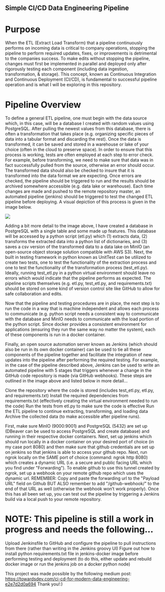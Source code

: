 ## Simple CI/CD Data Engineering Pipeline

# Purpose
When the ETL (Extract Load Transform) that a pipeline continuously performs on incoming data is critical to company operations, stopping the pipeline to perform required updates, fixes, or improvements is detrimental to the companies success. To make edits without stopping the pipeline, changes must first be implemented in parallel and deployed only after rigorously testing each component (including data ingestion, transformation, & storage). This concept, known as Continuous Integration and Continuous Deployment (CI/CD), is fundamental to successful pipeline operation and is what I will be exploring in this repository.

# Pipeline Overview
To define a general ETL pipeline, one must begin with the data source which, in this case, will be a database I created with random values using PostgreSQL. After pulling the newest values from this database, there is often a transformation that takes place (e.g. organizing specific pieces of data into a tabular format and discarding the rest). Once the data is transformed, it can be saved and stored in a warehouse or lake of your choice (often in the cloud to preserve space). In order to ensure that this process is working, tests are often employed at each step to error check. For example, before transforming, we need to make sure that data was in fact successfully pulled from the source, otherwise an error should occur. The transformed data should also be checked to insure that it is transformed into the data format we are expecting. Once errors are checked, the pipeline should be triggered to run and the results should be archived somewhere accessible (e.g. data lake or warehouse). Each time changes are made and pushed to the remote repository master, an automated pipeline (jenkins) should be triggered to test the changed ETL pipeline before deploying. A visual depiction of this process is given in the image below.

<img src="images/overview.png?raw=true"/>

Adding a bit more detail to the image above, I have created a database in PostgreSQL with a single table and some made up features. This database will be accessed by a python script (etl.py) which (1) extracts data, (2) transforms the extracted data into a python list of dictionaries, and (3) saves a csv version of the transformed data to a data lake on MinIO (an open-source object storage solution compatible with AWS S3). Next, the built in testing framework in python known as UnitTest can be utilized to create two tests, one to test the functionality of the extraction process and one to test the functionality of the transformation process (test_etl.py). Ideally, running test_etl.py in a python virtual environment should leave no errors which would indicate that the pipeline performs as expected. The pipeline scripts themselves (e.g. etl.py, test_etl.py, and requirements.txt) should be stored on some kind of version control site like GitHub to allow for safe collaboration and edits. 

Now that the pipeline and testing procedures are in place, the next step is to run the code in a way that is machine independent and allows each process to communicate (e.g. python script needs a consistent way to communicate with the database and MinIO needs to communicate with the load portion of the python script. Since docker provides a consistent environment for applications (ensuring they run the same way no matter the system), each of these components is run in a docker container. 

Finally, an open source automation server known as Jenkins (which should also be run in its own docker container) can be used to tie all these components of the pipeline together and facilitate the integration of new updates into the pipeline after performing the required testing. For example, in the case of the pipeline described above, Jenkins can be used to write an automated pipeline with 5 stages that triggers whenever a change in the GitHub code repository is made (via GitHub webhooks). These steps are outlined in the image above and listed below in more detail…

Clone the repository where the code is stored (includes test_etl.py, etl.py, and requirements.txt)
Install the required dependencies from requirements.txt (effectively creating the virtual environment needed to run the code)
Run the tests from etl.py to make sure the code is effective
Run the ETL pipeline to continue extracting, transforming, and loading data
Archive the collected data (to make accessible after pipeline runs).


First, make sure MinIO (9000:9001) and PostgreSQL (5432) are set up (DBeaver can be used to access PostgreSQL and create database) and running in their respective docker containers. Next, set up jenkins which should run locally in a docker container on your desired port of choice (in my case port 8080) and then make sure that github credentials are set up on jenkins so that jenkins is able to access your github repo. Next, run ngrok locally on the SAME port of choice (command: ngrok http 8080) which creates a dynamic URL (i.e. a secure and public facing URL which you find under "Forwarding"). To enable github to use this tunnel created by ngrok, set up a webhook on your remote github repo which uses the dynamic url. REMEMBER: Copy and paste the forwarding url to the "Payload URL" field on Github BUT ALSO remember to add "/github-webhook/" to the end of that URL as well (otherwise the webhook won’t work properly). Once this has all been set up, you can test out the pipeline by triggering a Jenkins build via a local push to your remote repository. 

# NOTE: This pipeline is still a work in progress and needs the following…
Upload Jenkinsfile to GitHub and configure the pipeline to pull instructions from there (rather than writing in the Jenkins groovy UI)
Figure out how to install python requirements.txt file in jenkins-docker image before performing testing and deployment (to do this, either update and rebuild docker image or run the jenkins job on a docker python node)

This project was made possible by the following medium post: https://towardsdev.com/ci-cd-for-modern-data-engineering-e2e7d2d0a694 
Thank you!:)
